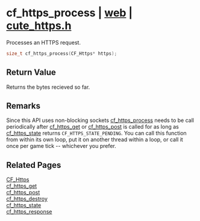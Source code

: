 # cf_https_process | [web](https://github.com/RandyGaul/cute_framework/blob/master/docs/web/README.md) | [cute_https.h](https://github.com/RandyGaul/cute_framework/blob/master/include/cute_https.h)

Processes an HTTPS request.

```cpp
size_t cf_https_process(CF_Https* https);
```

## Return Value

Returns the bytes recieved so far.

## Remarks

Since this API uses non-blocking sockets [cf_https_process](https://github.com/RandyGaul/cute_framework/blob/master/docs/web/cf_https_process.md) needs to be call periodically after [cf_https_get](https://github.com/RandyGaul/cute_framework/blob/master/docs/web/cf_https_get.md)
or [cf_https_post](https://github.com/RandyGaul/cute_framework/blob/master/docs/web/cf_https_post.md) is called for as long as [cf_https_state](https://github.com/RandyGaul/cute_framework/blob/master/docs/web/cf_https_state.md) returns `CF_HTTPS_STATE_PENDING`. You can call
this function from within its own loop, put it on another thread within a loop, or call it once per
game tick -- whichever you prefer.

## Related Pages

[CF_Https](https://github.com/RandyGaul/cute_framework/blob/master/docs/web/cf_https.md)  
[cf_https_get](https://github.com/RandyGaul/cute_framework/blob/master/docs/web/cf_https_get.md)  
[cf_https_post](https://github.com/RandyGaul/cute_framework/blob/master/docs/web/cf_https_post.md)  
[cf_https_destroy](https://github.com/RandyGaul/cute_framework/blob/master/docs/web/cf_https_destroy.md)  
[cf_https_state](https://github.com/RandyGaul/cute_framework/blob/master/docs/web/cf_https_state.md)  
[cf_https_response](https://github.com/RandyGaul/cute_framework/blob/master/docs/web/cf_https_response.md)  

